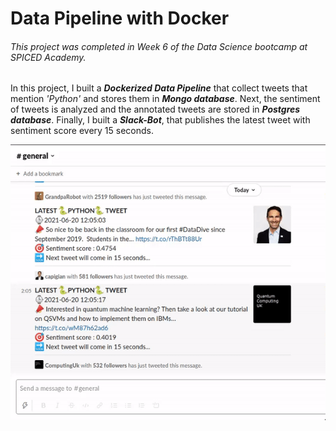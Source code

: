 # Data Pipeline with Docker
###### This project was completed in Week 6 of the Data Science bootcamp at SPICED Academy.
In this project, I built a ***Dockerized Data Pipeline*** that collect tweets that mention *'Python'* and stores them in ***Mongo database***. Next, the sentiment of tweets is analyzed and the annotated tweets are stored in ***Postgres database***. Finally, I built a ***Slack-Bot***, that publishes the latest tweet with sentiment score every 15 seconds.

![Slack shot](gif.gif)

